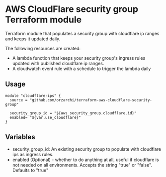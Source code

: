 AWS CloudFlare security group Terraform module
==============================================

Terraform module that populates a security group with cloudflare ip ranges and keeps it updated daily.

The following resources are created:

* A lambda function that keeps your security group's ingress rules updated with published cloudflare ip ranges.
* A cloudwatch event rule with a schedule to trigger the lambda daily

Usage
-----

```hcl
module "cloudflare-ips" {
  source = "github.com/orzarchi/terraform-aws-cloudflare-security-group"

  security_group_id = "${aws_security_group.cloudflare.id}"
  enabled= "${var.use_cloudflare}"
}
```

Variables
--------

* security_group_id: An existing security group to populate with cloudflare ips as ingress rules.
* enabled (Optional) - whether to do anything at all, useful if cloudflare is not needed on all environments. 
Accepts the string "true" or "false". Defaults to "true"
